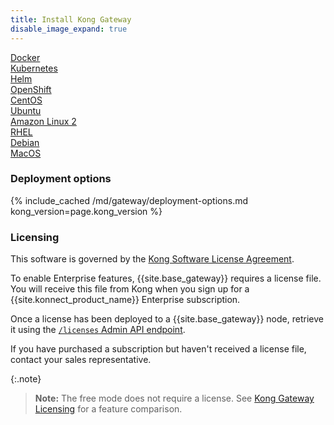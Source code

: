 ```yaml
---
title: Install Kong Gateway
disable_image_expand: true
---
```


<div class="docs-grid-install">

  <a href="/gateway/{{page.kong_version}}/install-and-run/docker" class="docs-grid-install-block no-description">
    <img class="install-icon" src="https://doc-assets.konghq.com/install-logos/docker.png" alt="" />
    <div class="install-text">Docker</div>
  </a>

  <a href="/gateway/{{page.kong_version}}/install-and-run/kubernetes" class="docs-grid-install-block no-description">
    <img class="install-icon" src="/assets/images/icons/documentation/kubernetes-logo.png" alt="" />
    <div class="install-text">Kubernetes</div>
  </a>

  <a href="/gateway/{{page.kong_version}}/install-and-run/helm" class="docs-grid-install-block no-description">
    <img class="install-icon" src="/assets/images/icons/documentation/helm-icon-color.svg" alt="" />
    <div class="install-text">Helm</div>
  </a>

  <a href="/gateway/{{page.kong_version}}/install-and-run/openshift" class="docs-grid-install-block no-description">
    <img class="install-icon" src="/assets/images/icons/documentation/openshift-logo.png" alt="" />
    <div class="install-text">OpenShift</div>
  </a>

  <a href="/gateway/{{page.kong_version}}/install-and-run/centos" class="docs-grid-install-block no-description">
    <img class="install-icon" src="https://doc-assets.konghq.com/install-logos/centos.gif" alt="" />
    <div class="install-text">CentOS</div>
  </a>

  <a href="/gateway/{{page.kong_version}}/install-and-run/ubuntu" class="docs-grid-install-block no-description">
    <img class="install-icon" src="https://doc-assets.konghq.com/install-logos/ubuntu.png" alt="" />
    <div class="install-text">Ubuntu</div>
  </a>

  <a href="/gateway/{{page.kong_version}}/install-and-run/amazon-linux" class="docs-grid-install-block no-description">
    <img class="install-icon" src="https://doc-assets.konghq.com/install-logos/amazon-linux.png" alt="" />
    <div class="install-text">Amazon Linux 2</div>
  </a>

  <a href="/gateway/{{page.kong_version}}/install-and-run/rhel" class="docs-grid-install-block no-description">
    <img class="install-icon" src="https://www.redhat.com/cms/managed-files/styles/wysiwyg_full_width/s3/Logo-RedHat-Hat-Color-CMYK%20%281%29.jpg?itok=Mf0Ff9jq" alt="" />
    <div class="install-text">RHEL</div>
  </a>

  <a href="/gateway/{{page.kong_version}}/install-and-run/debian" class="docs-grid-install-block no-description">
    <img class="install-icon" src="/assets/images/icons/documentation/debian-logo.jpg" alt="" />
    <div class="install-text">Debian
    <br> <span class="badge oss" aria-label="open-source only"></span>
    </div>
  </a>

  <a href="/gateway/{{page.kong_version}}/install-and-run/macos" class="docs-grid-install-block no-description">
    <img class="install-icon" src="/assets/images/icons/documentation/macos-logo.png" alt="" />
    <div class="install-text">MacOS
    <br> <span class="badge oss" aria-label="open-source only"></span>
    </div>
  </a>
</div>

### Deployment options

{% include_cached /md/gateway/deployment-options.md kong_version=page.kong_version %}

### Licensing

This software is governed by the
[Kong Software License Agreement](https://konghq.com/kongsoftwarelicense/).

To enable Enterprise features, {{site.base_gateway}} requires a license file.
You will receive this file from Kong when you sign up for a
{{site.konnect_product_name}} Enterprise subscription.

Once a license has been deployed to a {{site.base_gateway}} node, retrieve it
using the [`/licenses` Admin API endpoint](/gateway/{{page.kong_version}}/admin-api/licenses/examples).

If you have purchased a subscription but haven't received a license file,
contact your sales representative.

{:.note}
> **Note:** The free mode does not require a license. See
[Kong Gateway Licensing](/gateway/{{page.kong_version}}/plan-and-deploy/licenses/licensing)
for a feature comparison.
